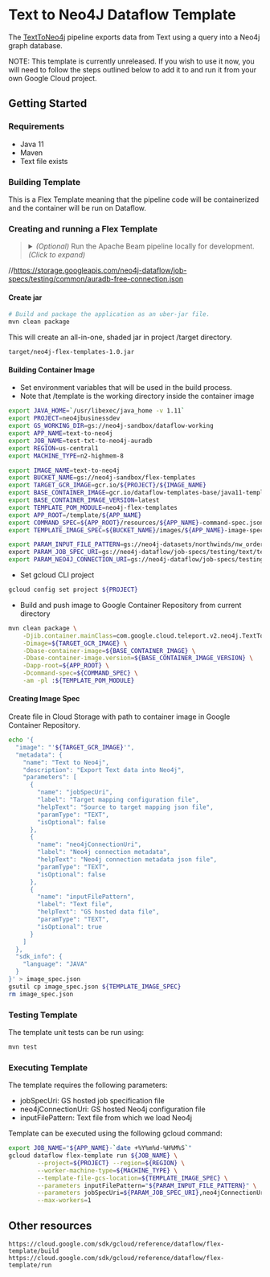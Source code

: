# Text to Neo4J Dataflow Template

The [TextToNeo4j](../src/main/java/com/google/cloud/teleport/v2/neo4j/TextToNeo4j.java) pipeline exports data
from Text using a query into a Neo4j graph database.

NOTE: This template is currently unreleased. If you wish to use it now, you
will need to follow the steps outlined below to add it to and run it from
your own Google Cloud project.

## Getting Started

### Requirements
* Java 11
* Maven
* Text file exists

### Building Template
This is a Flex Template meaning that the pipeline code will be containerized and the container will be
run on Dataflow.

### Creating and running a Flex Template

> <details><summary>
> <i>(Optional)</i> Run the Apache Beam pipeline locally for development.
> <i>(Click to expand)</i>
> </summary>
>
> * Set environment variables that will be used in the build process.
> ```sh
> export JAVA_HOME=`/usr/libexec/java_home -v 11`
> export PROJECT=neo4jbusinessdev
> export GS_WORKING_DIR=gs://neo4j-sandbox/dataflow-working
> export APP_NAME=text-to-neo4j
> export JOB_NAME=test-txt-to-neo4j-auradb
> export REGION=us-central1
> export MACHINE_TYPE=n2-highmem-8
> ```
> * Note that to enable_vertical_memory_autoscaling needs Dataflow Prime which requires enabling the "Cloud Autoscaling API"
> * https://cloud.google.com/dataflow/docs/guides/enable-dataflow-prime
    >   --dataflowServiceOptions=enable_prime
    >   --experiments=enable_vertical_memory_autoscaling
> * Additional testing required to determine optimal memory
> ```sh
> cd ${basedir}/googlecloud-to-neo4j
> mvn compile exec:java \
>   -Dexec.mainClass=com.google.cloud.teleport.v2.neo4j.TextToNeo4j \
>   -Dexec.cleanupDaemonThreads=false \
>   -Dexec.args="\
>     --runner=DataflowRunner \
>     --project=$PROJECT \
>     --usePublicIps=true \
>     --stagingLocation=$GS_WORKING_DIR/staging/ \
>     --tempLocation=$GS_WORKING_DIR/temp/ \
>     --jobName=$JOB_NAME \
>     --appName=$APP_NAME \
>     --region=$REGION \
>     --workerMachineType=$MACHINE_TYPE \
>     --maxNumWorkers=2 \
>     --inputFilePattern=gs://neo4j-datasets/northwinds/nw_orders_1k_noheader.csv \
>     --jobSpecUri=gs://neo4j-dataflow/job-specs/testing/text/text-northwind-jobspec.json \
>     --neo4jConnectionUri=gs://neo4j-dataflow/job-specs/testing/common/auradb-free-connection.json"
> ```
> </details>
//https://storage.googleapis.com/neo4j-dataflow/job-specs/testing/common/auradb-free-connection.json
#### Create jar

```sh
# Build and package the application as an uber-jar file.
mvn clean package
```

This will create an all-in-one, shaded jar in project /target directory.

    target/neo4j-flex-templates-1.0.jar

#### Building Container Image
* Set environment variables that will be used in the build process.
* Note that /template is the working directory inside the container image
```sh
export JAVA_HOME=`/usr/libexec/java_home -v 1.11`
export PROJECT=neo4jbusinessdev
export GS_WORKING_DIR=gs://neo4j-sandbox/dataflow-working
export APP_NAME=text-to-neo4j
export JOB_NAME=test-txt-to-neo4j-auradb
export REGION=us-central1
export MACHINE_TYPE=n2-highmem-8

export IMAGE_NAME=text-to-neo4j
export BUCKET_NAME=gs://neo4j-sandbox/flex-templates
export TARGET_GCR_IMAGE=gcr.io/${PROJECT}/${IMAGE_NAME}
export BASE_CONTAINER_IMAGE=gcr.io/dataflow-templates-base/java11-template-launcher-base
export BASE_CONTAINER_IMAGE_VERSION=latest
export TEMPLATE_POM_MODULE=neo4j-flex-templates
export APP_ROOT=/template/${APP_NAME}
export COMMAND_SPEC=${APP_ROOT}/resources/${APP_NAME}-command-spec.json
export TEMPLATE_IMAGE_SPEC=${BUCKET_NAME}/images/${APP_NAME}-image-spec.json

export PARAM_INPUT_FILE_PATTERN=gs://neo4j-datasets/northwinds/nw_orders_1k_noheader.csv \
export PARAM_JOB_SPEC_URI=gs://neo4j-dataflow/job-specs/testing/text/text-northwind-jobspec.json
export PARAM_NEO4J_CONNECTION_URI=gs://neo4j-dataflow/job-specs/testing/common/auradb-free-connection.json
``` 
* Set gcloud CLI project
```sh
gcloud config set project ${PROJECT}
```
* Build and push image to Google Container Repository from current directory
```sh
mvn clean package \
    -Djib.container.mainClass=com.google.cloud.teleport.v2.neo4j.TextToNeo4j \
    -Dimage=${TARGET_GCR_IMAGE} \
    -Dbase-container-image=${BASE_CONTAINER_IMAGE} \
    -Dbase-container-image.version=${BASE_CONTAINER_IMAGE_VERSION} \
    -Dapp-root=${APP_ROOT} \
    -Dcommand-spec=${COMMAND_SPEC} \
    -am -pl :${TEMPLATE_POM_MODULE}
```

#### Creating Image Spec

Create file in Cloud Storage with path to container image in Google Container Repository.
```sh
echo '{
  "image": "'${TARGET_GCR_IMAGE}'",
  "metadata": {
    "name": "Text to Neo4j",
    "description": "Export Text data into Neo4j",
    "parameters": [
      {
        "name": "jobSpecUri",
        "label": "Target mapping configuration file",
        "helpText": "Source to target mapping json file",
        "paramType": "TEXT",
        "isOptional": false
      }, 
      {
        "name": "neo4jConnectionUri",
        "label": "Neo4j connection metadata",
        "helpText": "Neo4j connection metadata json file",
        "paramType": "TEXT",
        "isOptional": false
      },  
      {
        "name": "inputFilePattern",
        "label": "Text file",
        "helpText": "GS hosted data file",
        "paramType": "TEXT",
        "isOptional": true
      }   
    ]
  },
  "sdk_info": {
    "language": "JAVA"
  }
}' > image_spec.json
gsutil cp image_spec.json ${TEMPLATE_IMAGE_SPEC}
rm image_spec.json
```

### Testing Template

The template unit tests can be run using:
```sh
mvn test
```

### Executing Template

The template requires the following parameters:
* jobSpecUri: GS hosted job specification file
* neo4jConnectionUri: GS hosted Neo4j configuration file
* inputFilePattern: Text file from which we load Neo4j

Template can be executed using the following gcloud command:
```sh
export JOB_NAME="${APP_NAME}-`date +%Y%m%d-%H%M%S`"
gcloud dataflow flex-template run ${JOB_NAME} \
        --project=${PROJECT} --region=${REGION} \
        --worker-machine-type=${MACHINE_TYPE} \
        --template-file-gcs-location=${TEMPLATE_IMAGE_SPEC} \
        --parameters inputFilePattern="${PARAM_INPUT_FILE_PATTERN}" \
        --parameters jobSpecUri=${PARAM_JOB_SPEC_URI},neo4jConnectionUri=${PARAM_NEO4J_CONNECTION_URI} \
        --max-workers=1
```

## Other resources

    https://cloud.google.com/sdk/gcloud/reference/dataflow/flex-template/build
    https://cloud.google.com/sdk/gcloud/reference/dataflow/flex-template/run

